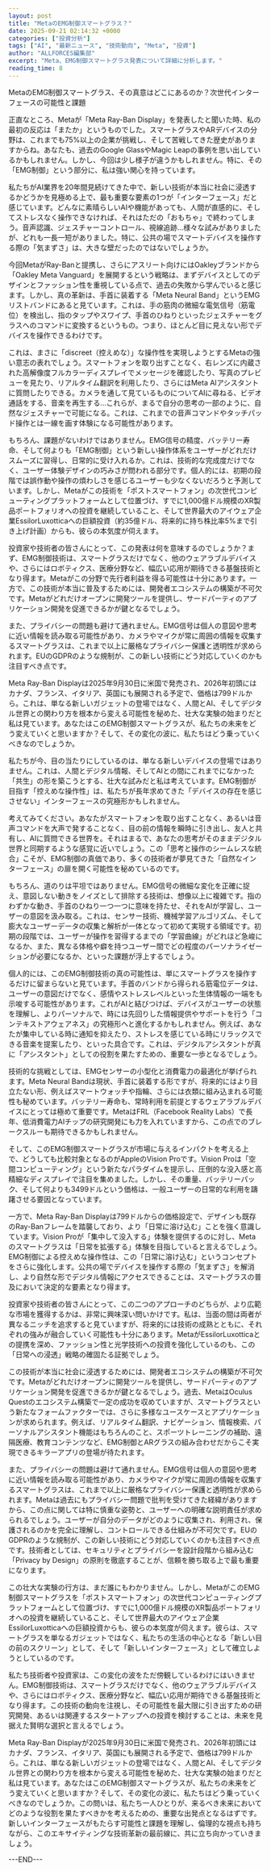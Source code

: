```yaml
---
layout: post
title: "MetaのEMG制御スマートグラス？"
date: 2025-09-21 02:14:32 +0000
categories: ["投資分析"]
tags: ["AI", "最新ニュース", "技術動向", "Meta", "投資"]
author: "ALLFORCES編集部"
excerpt: "Meta、EMG制御スマートグラス発表について詳細に分析します。"
reading_time: 8
---
```


MetaのEMG制御スマートグラス、その真意はどこにあるのか？次世代インターフェースの可能性と課題

正直なところ、Metaが「Meta Ray-Ban Display」を発表したと聞いた時、私の最初の反応は「またか」というものでした。スマートグラスやARデバイスの分野は、これまでも75%以上の企業が挑戦し、そして苦戦してきた歴史がありますからね。あなたも、過去のGoogle GlassやMagic Leapの事例を思い出しているかもしれません。しかし、今回は少し様子が違うかもしれません。特に、その「EMG制御」という部分に、私は強い関心を持っています。

私たちがAI業界を20年間見続けてきた中で、新しい技術が本当に社会に浸透するかどうかを見極める上で、最も重要な要素の1つが「インターフェース」だと感じています。どんなに素晴らしいAIや機能があっても、人間が直感的に、そしてストレスなく操作できなければ、それはただの「おもちゃ」で終わってしまう。音声認識、ジェスチャーコントロール、視線追跡…様々な試みがありましたが、どれも一長一短がありました。特に、公共の場でスマートデバイスを操作する際の「気まずさ」は、大きな壁だったのではないでしょうか。

今回MetaがRay-Banと提携し、さらにアスリート向けにはOakleyブランドから「Oakley Meta Vanguard」を展開するという戦略は、まずデバイスとしてのデザインとファッション性を重視している点で、過去の失敗から学んでいると感じます。しかし、真の革新は、手首に装着する「Meta Neural Band」というEMGリストバンドにあると見ています。これは、手の筋肉の微細な電気信号（筋電位）を検出し、指のタップやスワイプ、手首のひねりといったジェスチャーをグラスへのコマンドに変換するというもの。つまり、ほとんど目に見えない形でデバイスを操作できるわけです。

これは、まさに「discreet（控えめな）」な操作性を実現しようとするMetaの強い意志の表れでしょう。スマートフォンを取り出すことなく、右レンズに内蔵された高解像度フルカラーディスプレイでメッセージを確認したり、写真のプレビューを見たり、リアルタイム翻訳を利用したり、さらにはMeta AIアシスタントに質問したりできる。カメラを通して見ているものについてAIに尋ねる、ビデオ通話をする、音楽を再生する…これらが、まるで自分の思考の一部のように、自然なジェスチャーで可能になる。これは、これまでの音声コマンドやタッチパッド操作とは一線を画す体験になる可能性があります。

もちろん、課題がないわけではありません。EMG信号の精度、バッテリー寿命、そして何よりも「EMG制御」という新しい操作体系をユーザーがどれだけスムーズに習得し、日常的に受け入れるか。これは、技術的な完成度だけでなく、ユーザー体験デザインの巧みさが問われる部分です。個人的には、初期の段階では誤作動や操作の煩わしさを感じるユーザーも少なくないだろうと予測しています。しかし、Metaがこの技術を「ポストスマートフォン」の次世代コンピューティングプラットフォームとして位置づけ、すでに1,000億ドル規模のXR製品ポートフォリオへの投資を継続していること、そして世界最大のアイウェア企業EssilorLuxotticaへの巨額投資（約35億ドル、将来的に持ち株比率5%まで引き上げ計画）からも、彼らの本気度が伺えます。

投資家や技術者の皆さんにとって、この発表は何を意味するのでしょうか？まず、EMG制御技術は、スマートグラスだけでなく、他のウェアラブルデバイスや、さらにはロボティクス、医療分野など、幅広い応用が期待できる基盤技術となり得ます。Metaがこの分野で先行者利益を得る可能性は十分にあります。一方で、この技術が本当に普及するためには、開発者エコシステムの構築が不可欠です。Metaがどれだけオープンに開発ツールを提供し、サードパーティのアプリケーション開発を促進できるかが鍵となるでしょう。

また、プライバシーの問題も避けて通れません。EMG信号は個人の意図や思考に近い情報を読み取る可能性があり、カメラやマイクが常に周囲の情報を収集するスマートグラスは、これまで以上に厳格なプライバシー保護と透明性が求められます。EUのGDPRのような規制が、この新しい技術にどう対応していくのかも注目すべき点です。

Meta Ray-Ban Displayは2025年9月30日に米国で発売され、2026年初頭にはカナダ、フランス、イタリア、英国にも展開される予定で、価格は799ドルから。これは、単なる新しいガジェットの登場ではなく、人間とAI、そしてデジタル世界との関わり方を根本から変える可能性を秘めた、壮大な実験の始まりだと私は見ています。あなたはこのEMG制御スマートグラスが、私たちの未来をどう変えていくと思いますか？そして、その変化の波に、私たちはどう乗っていくべきなのでしょうか。

私たちが今、目の当たりにしているのは、単なる新しいデバイスの登場ではありません。これは、人間とデジタル情報、そしてAIとの間にこれまでになかった「共生」の形を築こうとする、壮大な試みだと私は考えています。EMG制御が目指す「控えめな操作性」は、私たちが長年求めてきた「デバイスの存在を感じさせない」インターフェースの究極形かもしれません。

考えてみてください。あなたがスマートフォンを取り出すことなく、あるいは音声コマンドを大声で発することなく、目の前の情報を瞬時に引き出し、友人と共有し、AIに質問できる世界を。それはまるで、あなたの思考がそのままデジタル世界と同期するような感覚に近いでしょう。この「思考と操作のシームレスな統合」こそが、EMG制御の真価であり、多くの技術者が夢見てきた「自然なインターフェース」の扉を開く可能性を秘めているのです。

もちろん、道のりは平坦ではありません。EMG信号の微細な変化を正確に捉え、意図しない動きをノイズとして排除する技術は、想像以上に複雑です。指のわずかな動き、手首のひねり一つ一つに意味を持たせ、それをAIが学習し、ユーザーの意図を汲み取る。これは、センサー技術、機械学習アルゴリズム、そして膨大なユーザーデータの収集と解析が一体となって初めて実現する領域です。初期の段階では、ユーザーが操作を習得するまでの「学習曲線」がどれほど急峻になるか、また、異なる体格や癖を持つユーザー間でどの程度のパーソナライゼーションが必要になるか、といった課題が浮上するでしょう。

個人的には、このEMG制御技術の真の可能性は、単にスマートグラスを操作するだけに留まらないと見ています。手首のバンドから得られる筋電位データは、ユーザーの意図だけでなく、感情やストレスレベルといった生体情報の一端をも示唆する可能性があります。これがAIと結びつけば、デバイスがユーザーの状態を理解し、よりパーソナルで、時には先回りした情報提供やサポートを行う「コンテキストアウェアネス」の究極形へと進化するかもしれません。例えば、あなたが集中している時に通知を抑えたり、ストレスを感じている時にリラックスできる音楽を提案したり、といった具合です。これは、デジタルアシスタントが真に「アシスタント」としての役割を果たすための、重要な一歩となるでしょう。

技術的な挑戦としては、EMGセンサーの小型化と消費電力の最適化が挙げられます。Meta Neural Bandは現状、手首に装着する形ですが、将来的にはより目立たない形、例えばスマートウォッチや指輪、さらには衣類に組み込まれる可能性も秘めています。バッテリー寿命も、常時利用を前提とするウェアラブルデバイスにとっては極めて重要です。MetaはFRL（Facebook Reality Labs）で長年、低消費電力AIチップの研究開発にも力を入れていますから、この点でのブレークスルーも期待できるかもしれません。

そして、このEMG制御スマートグラスが市場に与えるインパクトを考える上で、どうしても比較対象となるのがAppleのVision Proです。Vision Proは「空間コンピューティング」という新たなパラダイムを提示し、圧倒的な没入感と高精細なディスプレイで注目を集めました。しかし、その重量、バッテリーパック、そして何よりも3499ドルという価格は、一般ユーザーの日常的な利用を躊躇させる要因となっています。

一方で、Meta Ray-Ban Displayは799ドルからの価格設定で、デザインも既存のRay-Banフレームを踏襲しており、より「日常に溶け込む」ことを強く意識しています。Vision Proが「集中して没入する」体験を提供するのに対し、Metaのスマートグラスは「日常を拡張する」体験を目指していると言えるでしょう。EMG制御による控えめな操作性は、この「日常に溶け込む」というコンセプトをさらに強化します。公共の場でデバイスを操作する際の「気まずさ」を解消し、より自然な形でデジタル情報にアクセスできることは、スマートグラスの普及において決定的な要素となり得ます。

投資家や技術者の皆さんにとって、この二つのアプローチのどちらが、より広範な市場を獲得するかは、非常に興味深い問いかけです。私は、当面の間は両者が異なるニッチを追求すると見ていますが、将来的には技術の成熟とともに、それぞれの強みが融合していく可能性も十分にあります。MetaがEssilorLuxotticaとの提携を深め、ファッション性と光学技術への投資を強化しているのも、この「日常への浸透」戦略の確固たる証拠でしょう。

この技術が本当に社会に浸透するためには、開発者エコシステムの構築が不可欠です。Metaがどれだけオープンに開発ツールを提供し、サードパーティのアプリケーション開発を促進できるかが鍵となるでしょう。過去、MetaはOculus Questのエコシステム構築で一定の成功を収めていますが、スマートグラスという新たなフォームファクターでは、さらに多様なユースケースとアプリケーションが求められます。例えば、リアルタイム翻訳、ナビゲーション、情報検索、パーソナルアシスタント機能はもちろんのこと、スポーツトレーニングの補助、遠隔医療、教育コンテンツなど、EMG制御とARグラスの組み合わせだからこそ実現できるキラーアプリの登場が待たれます。

また、プライバシーの問題は避けて通れません。EMG信号は個人の意図や思考に近い情報を読み取る可能性があり、カメラやマイクが常に周囲の情報を収集するスマートグラスは、これまで以上に厳格なプライバシー保護と透明性が求められます。Metaは過去にもプライバシー問題で批判を受けてきた経緯がありますから、この点に関しては特に慎重な姿勢と、ユーザーへの明確な説明責任が求められるでしょう。ユーザーが自分のデータがどのように収集され、利用され、保護されるのかを完全に理解し、コントロールできる仕組みが不可欠です。EUのGDPRのような規制が、この新しい技術にどう対応していくのかも注目すべき点です。技術者としては、セキュリティとプライバシーを設計段階から組み込む「Privacy by Design」の原則を徹底することが、信頼を勝ち取る上で最も重要になります。

この壮大な実験の行方は、まだ誰にもわかりません。しかし、MetaがこのEMG制御スマートグラスを「ポストスマートフォン」の次世代コンピューティングプラットフォームとして位置づけ、すでに1,000億ドル規模のXR製品ポートフォリオへの投資を継続していること、そして世界最大のアイウェア企業EssilorLuxotticaへの巨額投資からも、彼らの本気度が伺えます。彼らは、スマートグラスを単なるガジェットではなく、私たちの生活の中心となる「新しい目の前のスクリーン」として、そして「新しいインターフェース」として確立しようとしているのです。

私たち技術者や投資家は、この変化の波をただ傍観しているわけにはいきません。EMG制御技術は、スマートグラスだけでなく、他のウェアラブルデバイスや、さらにはロボティクス、医療分野など、幅広い応用が期待できる基盤技術となり得ます。この技術の動向を注視し、その可能性を最大限に引き出すための研究開発、あるいは関連するスタートアップへの投資を検討することは、未来を見据えた賢明な選択と言えるでしょう。

Meta Ray-Ban Displayが2025年9月30日に米国で発売され、2026年初頭にはカナダ、フランス、イタリア、英国にも展開される予定で、価格は799ドルから。これは、単なる新しいガジェットの登場ではなく、人間とAI、そしてデジタル世界との関わり方を根本から変える可能性を秘めた、壮大な実験の始まりだと私は見ています。あなたはこのEMG制御スマートグラスが、私たちの未来をどう変えていくと思いますか？そして、その変化の波に、私たちはどう乗っていくべきなのでしょうか。この問いは、私たち一人ひとりが、来るべき未来においてどのような役割を果たすべきかを考えるための、重要な出発点となるはずです。新しいインターフェースがもたらす可能性と課題を理解し、倫理的な視点も持ちながら、このエキサイティングな技術革新の最前線に、共に立ち向かっていきましょう。

---END---